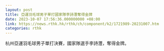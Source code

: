 ```yaml
---
layout: post
title: 亞運羽毛球男子單打國家隊李詩灃奪得金牌
date: 2023-10-07 17:56:36.000000000 +08:00
link: https://news.rthk.hk/rthk/ch/component/k2/1721989-20231007.htm
categories: rthk
---
```


杭州亞運羽毛球男子單打決賽，國家隊選手李詩灃，奪得金牌。
